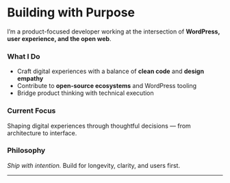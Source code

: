 # Building with Purpose  

I’m a product-focused developer working at the intersection of **WordPress, user experience, and the open web**.  

### What I Do
- Craft digital experiences with a balance of **clean code** and **design empathy**  
- Contribute to **open-source ecosystems** and WordPress tooling  
- Bridge product thinking with technical execution  

### Current Focus
Shaping digital experiences through thoughtful decisions — from architecture to interface.  

### Philosophy
*Ship with intention.* Build for longevity, clarity, and users first.  

---

